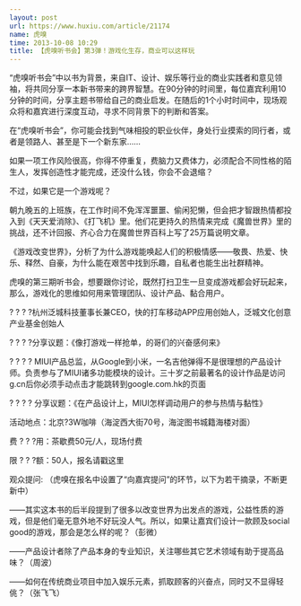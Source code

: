 ```yaml
---
layout: post
url: https://www.huxiu.com/article/21174
name: 虎嗅
time: 2013-10-08 10:29
title: 【虎嗅听书会】第3弹！游戏化生存，商业可以这样玩
---
```

“虎嗅听书会”中以书为背景，来自IT、设计、娱乐等行业的商业实践者和意见领袖，将共同分享一本新书带来的跨界智慧。在90分钟的时间里，每位嘉宾利用10分钟的时间，分享主题书带给自己的商业启发。在随后的1个小时时间中，现场观众将和嘉宾进行深度互动，寻求不同背景下的判断和答案。

在“虎嗅听书会”，你可能会找到气味相投的职业伙伴，身处行业摸索的同行者，或者是领路人、甚至是下一个新东家……

如果一项工作风险很高，你得不停重复，费脑力又费体力，必须配合不同性格的陌生人，发挥创造性才能完成，还没什么钱，你会不会退缩？

不过，如果它是一个游戏呢？

朝九晚五的上班族，在工作时间不免浑浑噩噩、偷闲犯懒，但会把才智跟热情都投入到《天天爱消除》、《打飞机》里。他们花更持久的热情来完成《魔兽世界》里的挑战，还不计回报、齐心合力在魔兽世界百科上写了25万篇说明文章。

《游戏改变世界》，分析了为什么游戏能唤起人们的积极情感——敬畏、热爱、快乐、释然、自豪，为什么能在艰苦中找到乐趣，自私者也能生出社群精神。

虎嗅的第三期听书会，想要跟你讨论，既然打扫卫生一旦变成游戏都会好玩起来，那么，游戏化的思维如何用来管理团队、设计产品、黏合用户。

? ? ? ?杭州泛城科技董事长兼CEO，快的打车移动APP应用创始人，泛城文化创意产业基金创始人

? ? ? ?分享议题：《像打游戏一样抢单，的哥们的兴奋感何来》

? ? ? ? MIUI产品总监，从Google到小米，一名吉他弹得不是很理想的产品设计师。负责参与了MIUI诸多功能模块的设计。三十岁之前最著名的设计作品是访问g.cn后你必须手动点击才能跳转到google.com.hk的页面

? ? ? ? 分享议题：《在产品设计上，MIUI怎样调动用户的参与热情与黏性》

活动地点：北京?3W咖啡（海淀西大街70号，海淀图书城籍海楼对面）

费 ? ? ?用：茶歇费50元/人，现场付费

限 ? ? ?额：50人，报名请戳这里

观众提问: （虎嗅在报名中设置了“向嘉宾提问”的环节，以下为若干摘录，不断更新中）

——其实这本书的后半段提到了很多以改变世界为出发点的游戏，公益性质的游戏，但是他们毫无意外地不好玩没人气。所以，如果让嘉宾们设计一款顾及social good的游戏，那会是怎么样的呢？（彭微）

——产品设计者除了产品本身的专业知识，关注哪些其它艺术领域有助于提高品味？（周波）

——如何在传统商业项目中加入娱乐元素，抓取顾客的兴奋点，同时又不显得轻佻？（张飞飞）

